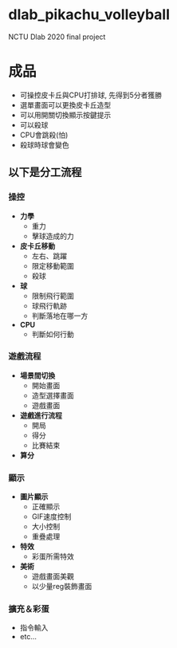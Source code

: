 # dlab_pikachu_volleyball
NCTU Dlab 2020 final project

# 成品

* 可操控皮卡丘與CPU打排球, 先得到5分者獲勝
* 選單畫面可以更換皮卡丘造型
* 可以用開關切換顯示按鍵提示
* 可以殺球
* CPU會跳殺(怕)
* 殺球時球會變色

## 以下是分工流程

### 操控

* **力學**
  * 重力
  * 擊球造成的力
* **皮卡丘移動**
  * 左右、跳躍
  * 限定移動範圍
  * 殺球
* **球**
  * 限制飛行範圍
  * 球飛行軌跡
  * 判斷落地在哪一方
* **CPU**
  * 判斷如何行動
  
### 遊戲流程

* **場景間切換**
  * 開始畫面
  * 造型選擇畫面
  * 遊戲畫面
* **遊戲進行流程**
  * 開局
  * 得分
  * 比賽結束
* **算分**

### 顯示

* **圖片顯示**
  * 正確顯示
  * GIF速度控制
  * 大小控制
  * 重疊處理  
* **特效**
  * 彩蛋所需特效
* **美術**
  * 遊戲畫面美觀
  * 以少量reg裝飾畫面
  
### 擴充＆彩蛋

* 指令輸入
* etc...












	
